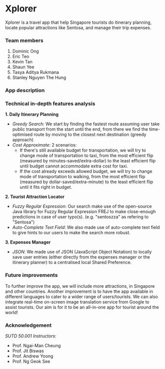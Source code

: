 # Xplorer

Xplorer is a travel app that help Singapore tourists do itinerary planning,
locate popular attractions like Sentosa, and manage their trip expenses.

### Team members

1. Dominic Ong
2. Eric Teo
3. Kevin Tan
4. Shaun Yee
5. Tasya Aditya Rukmana
6. Stanley Nguyen The Hung

### App description

### Technical in-depth features analysis

**1. Daily Itinerary Planning**
  - *Greedy Search*: We start by finding the fastest route assuming user take
  public transport from the start until the end, from there we find the time-optimised
  route by moving to the closest next destination (greedy approach)
  - *Cost Approximate*: 2 scenarios:
    - If there's still available budget for transportation, we will try to change mode of
    transportation to taxi, from the most efficient flip (measured by minutes-saved/extra-dollar)
    to the least efficient flip until budget cannot accommodate extra cost for taxi.
    - If the cost already exceeds allowed budget, we will try to change mode of
    transportation to walking, from the most efficient flip (measured by dollar-saved/extra-minute)
    to the least efficient flip until it fits right in budget.

**2. Tourist Attraction Locator**
  - *Fuzzy Regular Expression*: Our search make use of the open-source Java library
  for Fuzzy Regular Expression FREJ to make close-enough predictions in case of user typo(s).
  (e.g. "sentoszza" as refering to "Sentosa")
  - *Auto-Complete Text Field*: We also made use of auto-complete text field to give hints to
  our users to make the search more robust.

**3. Expenses Manager**
 - *JSON*: We made use of JSON (JavaScript Object Notation) to locally save user entries (either directly
 from the expenses manager or the itinerary planner) to a centralised local Shared Preference.

### Future improvements

To further improve the app, we will include more attractions, in Singapore and other countries. Another
improvement is to have the app available in different languages to cater to a wider range of users/tourists.
We can also integrate real-time on-screen image translation service from Google to assist tourists. Our aim
is for it to be an all-in-one app for tourist around the world!

### Acknowledgement

*SUTD 50.001 Instructors*:
- Prof. Ngai-Man Cheung
- Prof. Jit Biswas
- Prof. Andrew Yoong
- Prof. Ng Geok See
